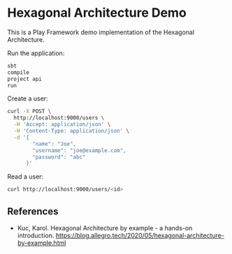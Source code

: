 # Hexagonal Architecture Demo

This is a Play Framework demo implementation of the Hexagonal Architecture.

Run the application:

```sh
sbt
compile
project api
run
```

Create a user:

```sh
curl -X POST \
  http://localhost:9000/users \
  -H 'Accept: application/json' \
  -H 'Content-Type: application/json' \
  -d '{
        "name": "Joe",
        "username": "joe@example.com",
        "password": "abc"
      }'
```

Read a user:

```sh
curl http://localhost:9000/users/<id>
```

## References

* Kuc, Karol. Hexagonal Architecture by example - a hands-on introduction. https://blog.allegro.tech/2020/05/hexagonal-architecture-by-example.html
